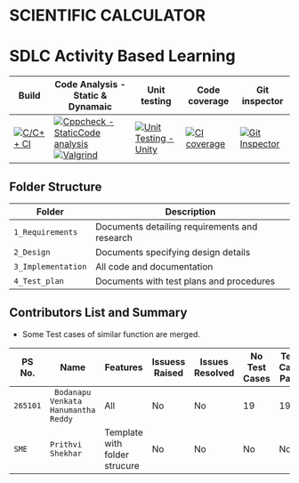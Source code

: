 # SCIENTIFIC CALCULATOR 
# SDLC Activity Based Learning

| Build | Code Analysis - Static & Dynamaic                                  | Unit testing |Code coverage |Git inspector | 
|-------------|--------------------------------------------------------------|------------|-------------|----------------|
|[![C/C++ CI](https://github.com/Hanumanth-Reddy/ltts-miniproject/actions/workflows/c-cpp.yml/badge.svg)](https://github.com/Hanumanth-Reddy/ltts-miniproject/actions/workflows/c-cpp.yml)|[![Cppcheck - StaticCode analysis](https://github.com/Hanumanth-Reddy/ltts-miniproject/actions/workflows/cppckeck.yml/badge.svg)](https://github.com/Hanumanth-Reddy/ltts-miniproject/actions/workflows/cppckeck.yml)[![Valgrind](https://github.com/Hanumanth-Reddy/ltts-miniproject/actions/workflows/valgrind.yml/badge.svg)](https://github.com/Hanumanth-Reddy/ltts-miniproject/actions/workflows/valgrind.yml)|[![Unit Testing - Unity](https://github.com/Hanumanth-Reddy/ltts-miniproject/actions/workflows/unity.yml/badge.svg)](https://github.com/Hanumanth-Reddy/ltts-miniproject/actions/workflows/unity.yml)|[![CI coverage](https://github.com/Hanumanth-Reddy/ltts-miniproject/actions/workflows/ci%20coverage.yml/badge.svg)](https://github.com/Hanumanth-Reddy/ltts-miniproject/actions/workflows/ci%20coverage.yml)|[![Git Inspector](https://github.com/Hanumanth-Reddy/ltts-miniproject/actions/workflows/gitispector.yml/badge.svg)](https://github.com/Hanumanth-Reddy/ltts-miniproject/actions/workflows/gitispector.yml)


## Folder Structure

Folder             | Description
-------------------| -----------------------------------------
`1_Requirements`   | Documents detailing requirements and research
`2_Design`         | Documents specifying design details
`3_Implementation` | All code and documentation
`4_Test_plan`      | Documents with test plans and procedures

## Contributors List and Summary

 - Some Test cases of similar function are merged.

PS No. |  Name   |    Features    | Issuess Raised |Issues Resolved|No Test Cases|Test Case Pass
-------|---------|----------------|----------------|---------------|-------------|--------------
`265101` | ` Bodanapu Venkata Hanumantha Reddy`  | All |  No     |  No   | 19  |19    
  `SME`  | `Prithvi Shekhar` | Template with folder strucure | No     |  No   | No   |No     
